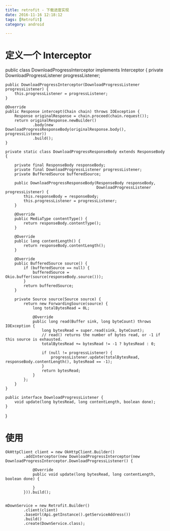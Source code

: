 ```yaml
---
title: retrofit - 下载进度实现
date: 2016-11-16 12:18:12
tags: [Retrofit]
category: android

---
```


# 定义一个 Interceptor

public class DownloadProgressInterceptor implements Interceptor {
    private DownloadProgressListener progressListener;

    public DownloadProgressInterceptor(DownloadProgressListener progressListener) {
        this.progressListener = progressListener;
    }

    @Override
    public Response intercept(Chain chain) throws IOException {
        Response originalResponse = chain.proceed(chain.request());
        return originalResponse.newBuilder()
                .body(new DownloadProgressResponseBody(originalResponse.body(), progressListener))
                .build();
    }

    private static class DownloadProgressResponseBody extends ResponseBody {

        private final ResponseBody responseBody;
        private final DownloadProgressListener progressListener;
        private BufferedSource bufferedSource;

        public DownloadProgressResponseBody(ResponseBody responseBody,
                                            DownloadProgressListener progressListener) {
            this.responseBody = responseBody;
            this.progressListener = progressListener;
        }

        @Override
        public MediaType contentType() {
            return responseBody.contentType();
        }

        @Override
        public long contentLength() {
            return responseBody.contentLength();
        }

        @Override
        public BufferedSource source() {
            if (bufferedSource == null) {
                bufferedSource = Okio.buffer(source(responseBody.source()));
            }
            return bufferedSource;
        }

        private Source source(Source source) {
            return new ForwardingSource(source) {
                long totalBytesRead = 0L;

                @Override
                public long read(Buffer sink, long byteCount) throws IOException {
                    long bytesRead = super.read(sink, byteCount);
                    // read() returns the number of bytes read, or -1 if this source is exhausted.
                    totalBytesRead += bytesRead != -1 ? bytesRead : 0;

                    if (null != progressListener) {
                        progressListener.update(totalBytesRead, responseBody.contentLength(), bytesRead == -1);
                    }
                    return bytesRead;
                }
            };
        }
    }

    public interface DownloadProgressListener {
        void update(long bytesRead, long contentLength, boolean done);
    }
}

# 使用

    OkHttpClient client = new OkHttpClient.Builder()
            .addInterceptor(new DownloadProgressInterceptor(new DownloadProgressInterceptor.DownloadProgressListener() {

                @Override
                public void update(long bytesRead, long contentLength, boolean done) {

                }
            })).build();


    mDownService = new Retrofit.Builder()
            .client(client)
            .baseUrl(Api.getInstance().getServiceAddress())
            .build()
            .create(DownService.class);
